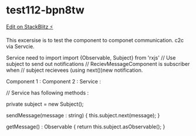# test112-bpn8tw

[Edit on StackBlitz ⚡️](https://stackblitz.com/edit/test112-bpn8tw)

This excersise is to test the component to componet communication. 
c2c via Servcie.

Service need to import  import {Observable, Subject} from 'rxjs'
// Use subject to send out notifications
// RecievMessageComponent is subscriber when
// subject recievees (using next())new notification.

Component 1 :
Component 2 : 
Service : 

// Service has following methods :

  private subject = new Subject<any>();

  sendMessage(message : string)
  {
     this.subject.next(message);
  }

  getMessage() : Observable<any>
  {
    return this.subject.asObservable();
  }
